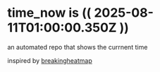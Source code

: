 # time_now is (( 2025-08-11T01:00:00.350Z ))

an automated repo that shows the currnent time

inspired by [breakingheatmap](https://github.com/breakingheatmap/breakingheatmap)
